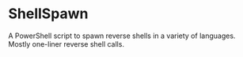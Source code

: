 # ShellSpawn
A PowerShell script to spawn reverse shells in a variety of languages.  Mostly one-liner reverse shell calls.
